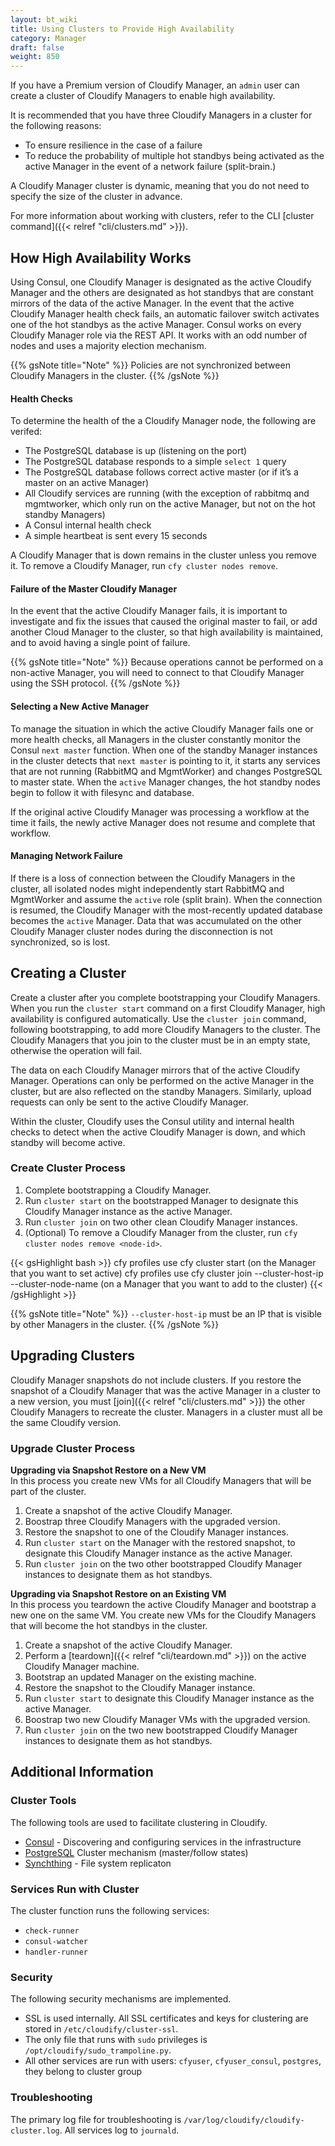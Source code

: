 ```yaml
---
layout: bt_wiki
title: Using Clusters to Provide High Availability
category: Manager
draft: false
weight: 850
---
```


If you have a Premium version of Cloudify Manager, an `admin` user can create a cluster of Cloudify Managers to enable high availability.

It is recommended that you have three Cloudify Managers in a cluster for the following reasons:

* To ensure resilience in the case of a failure
* To reduce the probability of multiple hot standbys being activated as the active Manager in the event of a network failure (split-brain.)

A Cloudify Manager cluster is dynamic, meaning that you do not need to specify the size of the cluster in advance.

For more information about working with clusters, refer to the CLI [cluster command]({{< relref "cli/clusters.md" >}}).

## How High Availability Works

Using Consul, one Cloudify Manager is designated as the active Cloudify Manager and the others are designated as hot standbys that are constant mirrors of the data of the active Manager. In the event that the active Cloudify Manager health check fails, an automatic failover switch activates one of the hot standbys as the active Manager. Consul works on every Cloudify Manager role via the REST API. It works with an odd number of nodes and uses a majority election mechanism.

{{% gsNote title="Note" %}}
Policies are not synchronized between Cloudify Managers in the cluster.
{{% /gsNote %}}

#### Health Checks
To determine the health of the a Cloudify Manager node, the following are verifed:

* The PostgreSQL database is up (listening on the port)
* The PostgreSQL database responds to a simple ```select 1``` query
* The PostgreSQL database follows correct active master (or if it’s a master on an active Manager)
* All Cloudify services are running (with the exception of rabbitmq and mgmtworker, which only run on the active Manager, but not on the hot standby Managers)
* A Consul internal health check
* A simple heartbeat is sent every 15 seconds

A Cloudify Manager that is down remains in the cluster unless you remove it. To remove a Cloudify Manager, run `cfy cluster nodes remove`.

#### Failure of the Master Cloudify Manager
In the event that the active Cloudify Manager fails, it is important to investigate and fix the issues that caused the original master to fail, or add another Cloud Manager to the cluster, so that high availability is maintained, and to avoid having a single point of failure.

{{% gsNote title="Note" %}}
Because operations cannot be performed on a non-active Manager, you will need to connect to that Cloudify Manager using the SSH protocol.
{{% /gsNote %}}

#### Selecting a New Active Manager
 To manage the situation in which the active Cloudify Manager fails one or more health checks, all Managers in the cluster constantly monitor the Consul `next master` function. When one of the standby Manager instances in the cluster detects that `next master` is pointing to it, it starts any services that are not running (RabbitMQ and MgmtWorker) and changes PostgreSQL to master state. When the `active` Manager changes, the hot standby nodes begin to follow it with filesync and database.

 If the original active Cloudify Manager was processing a workflow at the time it fails, the newly active Manager does not resume and complete that workflow.

 #### Managing Network Failure

If there is a loss of connection between the Cloudify Managers in the cluster, all isolated nodes might independently start RabbitMQ and MgmtWorker and assume the `active` role (split brain). When the connection is resumed, the Cloudify Manager with the most-recently updated database becomes the `active` Manager. Data that was accumulated on the other Cloudify Manager cluster nodes during the disconnection is not synchronized, so is lost.


## Creating a Cluster

Create a cluster after you complete bootstrapping your Cloudify Managers. When you run the `cluster start` command on a first Cloudify Manager, high availability is configured automatically. Use the `cluster join` command, following bootstrapping, to add more Cloudify Managers to the cluster. The Cloudify Managers that you join to the cluster must be in an empty state, otherwise the operation will fail.

The data on each Cloudify Manager mirrors that of the active Cloudify Manager. Operations can only be performed on the active Manager in the cluster, but are also reflected on the standby Managers. Similarly, upload requests can only be sent to the active Cloudify Manager.

Within the cluster, Cloudify uses the Consul utility and internal health checks to detect when the active Cloudify Manager is down, and which standby will become active.


### Create Cluster Process
1. Complete bootstrapping a Cloudify Manager.
2. Run `cluster start` on the bootstrapped Manager to designate this Cloudify Manager instance as the active Manager.
3. Run `cluster join` on two other clean Cloudify Manager instances.
4. (Optional) To remove a Cloudify Manager from the cluster, run `cfy cluster nodes remove <node-id>`.

{{< gsHighlight  bash  >}}
cfy profiles use <master IP>
cfy cluster start (on the Manager that you want to set active)
cfy profiles use <secondary IP>
cfy cluster join --cluster-host-ip <new cfy manager IP> --cluster-node-name <some name> <master ip> (on a Manager that you want to add to the cluster)
{{< /gsHighlight >}}

{{% gsNote title="Note" %}}
`--cluster-host-ip` must be an IP that is visible by other Managers in the cluster.
{{% /gsNote %}}

## Upgrading Clusters

Cloudify Manager snapshots do not include clusters. If you restore the snapshot of a Cloudify Manager that was the active Manager in a cluster to a new version, you must [join]({{< relref "cli/clusters.md" >}}) the other Cloudify Managers to recreate the cluster. Managers in a cluster must all be the same Cloudify version.

### Upgrade Cluster Process

**Upgrading via Snapshot Restore on a New VM**<br>
In this process you create new VMs for all Cloudify Managers that will be part of the cluster.

1. Create a snapshot of the active Cloudify Manager.
2. Boostrap three Cloudify Managers with the upgraded version.
3. Restore the snapshot to one of the Cloudify Manager instances.
4. Run `cluster start` on the Manager with the restored snapshot, to designate this Cloudify Manager instance as the active Manager.
5. Run `cluster join` on the two other bootstrapped Cloudify Manager instances to designate them as hot standbys.

**Upgrading via Snapshot Restore on an Existing VM**<br>
In this process you teardown the active Cloudify Manager and bootstrap a new one on the same VM. You create new VMs for the Cloudify Managers that will become the hot standbys in the cluster.

1. Create a snapshot of the active Cloudify Manager.
2. Perform a [teardown]({{< relref "cli/teardown.md" >}}) on the active Cloudify Manager machine.
3. Bootstrap an updated Manager on the existing machine.
4. Restore the snapshot to the Cloudify Manager instance.
5. Run `cluster start` to designate this Cloudify Manager instance as the active Manager.
6. Boostrap two new Cloudify Manager VMs with the upgraded version.
7. Run `cluster join` on the two new bootstrapped Cloudify Manager instances to designate them as hot standbys.



## Additional Information
### Cluster Tools
The following tools are used to facilitate clustering in Cloudify.

* [Consul](https://www.consul.io/docs/) - Discovering and configuring services in the infrastructure
* [PostgreSQL](https://wiki.postgresql.org/wiki/Replication,_Clustering,_and_Connection_Pooling) Cluster mechanism (master/follow states)
* [Synchthing](https://docs.syncthing.net/) - File system replicaton

### Services Run with Cluster
The cluster function runs the following services:

* `check-runner`
* `consul-watcher`
* `handler-runner`

### Security
The following security mechanisms are implemented.

* SSL is used internally. All SSL certificates and keys for clustering are stored in `/etc/cloudify/cluster-ssl`.
* The only file that runs with `sudo` privileges is `/opt/cloudify/sudo_trampoline.py`.
* All other services are run with users: `cfyuser`, `cfyuser_consul`, `postgres`, they belong to cluster group

### Troubleshooting

The primary log file for troubleshooting is `/var/log/cloudify/cloudify-cluster.log`. All services log to `journald`.
